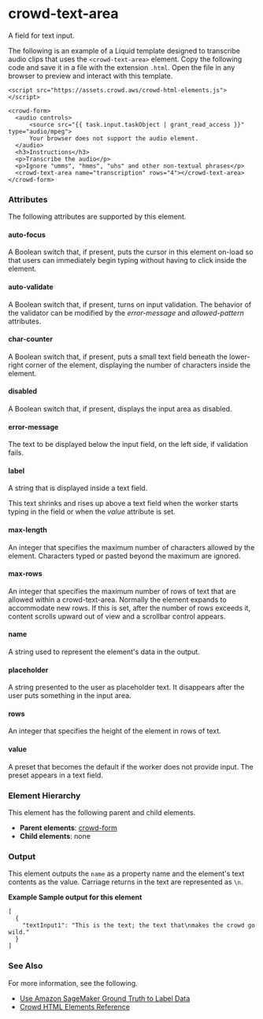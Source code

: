 # crowd\-text\-area<a name="sms-ui-template-crowd-text-area"></a>

A field for text input\.

The following is an example of a Liquid template designed to transcribe audio clips that uses the `<crowd-text-area>` element\. Copy the following code and save it in a file with the extension `.html`\. Open the file in any browser to preview and interact with this template\. 

```
<script src="https://assets.crowd.aws/crowd-html-elements.js"></script>

<crowd-form>
  <audio controls>
      <source src="{{ task.input.taskObject | grant_read_access }}" type="audio/mpeg">
      Your browser does not support the audio element.
  </audio>
  <h3>Instructions</h3>
  <p>Transcribe the audio</p>
  <p>Ignore "umms", "hmms", "uhs" and other non-textual phrases</p>
  <crowd-text-area name="transcription" rows="4"></crowd-text-area>
</crowd-form>
```

### Attributes<a name="text-area-attributes"></a>

The following attributes are supported by this element\.

#### auto\-focus<a name="text-area-attributes-auto-focus"></a>

A Boolean switch that, if present, puts the cursor in this element on\-load so that users can immediately begin typing without having to click inside the element\.

#### auto\-validate<a name="text-area-attributes-auto-validate"></a>

A Boolean switch that, if present, turns on input validation\. The behavior of the validator can be modified by the *error\-message* and *allowed\-pattern* attributes\.

#### char\-counter<a name="text-area-attributes-char-counter"></a>

A Boolean switch that, if present, puts a small text field beneath the lower\-right corner of the element, displaying the number of characters inside the element\.

#### disabled<a name="text-area-attributes-disabled"></a>

A Boolean switch that, if present, displays the input area as disabled\.

#### error\-message<a name="text-area-attributes-error-message"></a>

The text to be displayed below the input field, on the left side, if validation fails\.

#### label<a name="text-area-attributes-label"></a>

A string that is displayed inside a text field\.

This text shrinks and rises up above a text field when the worker starts typing in the field or when the *value* attribute is set\.

#### max\-length<a name="text-area-attributes-max-length"></a>

An integer that specifies the maximum number of characters allowed by the element\. Characters typed or pasted beyond the maximum are ignored\.

#### max\-rows<a name="text-area-attributes-max-rows"></a>

An integer that specifies the maximum number of rows of text that are allowed within a crowd\-text\-area\. Normally the element expands to accommodate new rows\. If this is set, after the number of rows exceeds it, content scrolls upward out of view and a scrollbar control appears\.

#### name<a name="text-area-attributes-name"></a>

A string used to represent the element's data in the output\.

#### placeholder<a name="text-area-attributes-placeholder"></a>

A string presented to the user as placeholder text\. It disappears after the user puts something in the input area\.

#### rows<a name="text-area-attributes-rows"></a>

An integer that specifies the height of the element in rows of text\.

#### value<a name="text-area-attributes-value"></a>

A preset that becomes the default if the worker does not provide input\. The preset appears in a text field\.

### Element Hierarchy<a name="text-area-element-hierarchy"></a>

This element has the following parent and child elements\.
+ **Parent elements**: [crowd\-form](sms-ui-template-crowd-form.md)
+ **Child elements**: none

### Output<a name="text-area-output"></a>

This element outputs the `name` as a property name and the element's text contents as the value\. Carriage returns in the text are represented as `\n`\.

**Example Sample output for this element**  

```
[
  {
    "textInput1": "This is the text; the text that\nmakes the crowd go wild."
  }
]
```

### See Also<a name="text-area-see-also"></a>

For more information, see the following\.
+ [Use Amazon SageMaker Ground Truth to Label Data](sms.md)
+ [Crowd HTML Elements Reference](sms-ui-template-reference.md)